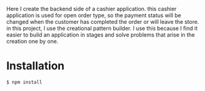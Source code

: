 Here I create the backend side of a cashier application. this cashier application is used for open order type, so the payment status will be changed when the customer has completed the order or will leave the store. in this project, I use the creational pattern builder. I use this because I find it easier to build an application in stages and solve problems that arise in the creation one by one.

# Installation
```bash
$ npm install
